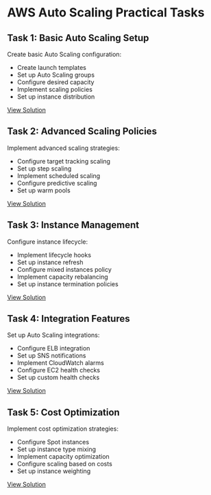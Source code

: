 # AWS Auto Scaling Practical Tasks

## Task 1: Basic Auto Scaling Setup
Create basic Auto Scaling configuration:
- Create launch templates
- Set up Auto Scaling groups
- Configure desired capacity
- Implement scaling policies
- Set up instance distribution

[View Solution](./task1-basic-setup/)

## Task 2: Advanced Scaling Policies
Implement advanced scaling strategies:
- Configure target tracking scaling
- Set up step scaling
- Implement scheduled scaling
- Configure predictive scaling
- Set up warm pools

[View Solution](./task2-advanced-scaling/)

## Task 3: Instance Management
Configure instance lifecycle:
- Implement lifecycle hooks
- Set up instance refresh
- Configure mixed instances policy
- Implement capacity rebalancing
- Set up instance termination policies

[View Solution](./task3-instance-management/)

## Task 4: Integration Features
Set up Auto Scaling integrations:
- Configure ELB integration
- Set up SNS notifications
- Implement CloudWatch alarms
- Configure EC2 health checks
- Set up custom health checks

[View Solution](./task4-integrations/)

## Task 5: Cost Optimization
Implement cost optimization strategies:
- Configure Spot instances
- Set up instance type mixing
- Implement capacity optimization
- Configure scaling based on costs
- Set up instance weighting

[View Solution](./task5-cost-optimization/) 
